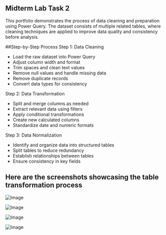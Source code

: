 ## Midterm Lab Task 2
This portfolio demonstrates the process of data cleaning and preparation using Power Query. The dataset consists of multiple related tables, where cleaning techniques are applied to improve data quality and consistency before analysis.

##Step-by-Step Process
Step 1: Data Cleaning
- Load the raw dataset into Power Query
- Adjust column width and format
- Trim spaces and clean text values
- Remove null values and handle missing data
- Remove duplicate records
- Convert data types for consistency

Step 2: Data Transformation
- Split and merge columns as needed
- Extract relevant data using filters
- Apply conditional transformations
- Create new calculated columns
- Standardize date and numeric formats

Step 3: Data Normalization
- Identify and organize data into structured tables
- Split tables to reduce redundancy
- Establish relationships between tables
- Ensure consistency in key fields

## Here are the screenshots showcasing the table transformation process
![Image](https://github.com/user-attachments/assets/50d00f73-daca-4078-b6f7-53719ed5f4e6)

![Image](https://github.com/user-attachments/assets/247f0983-bc74-4af6-a8a8-ca09b79aedbe)

![Image](https://github.com/user-attachments/assets/ffcd6b55-94dd-459f-9a0b-b76d5b831222)

![Image](https://github.com/user-attachments/assets/9c88de86-5cb3-4176-a2cd-1ecf9769d864)
